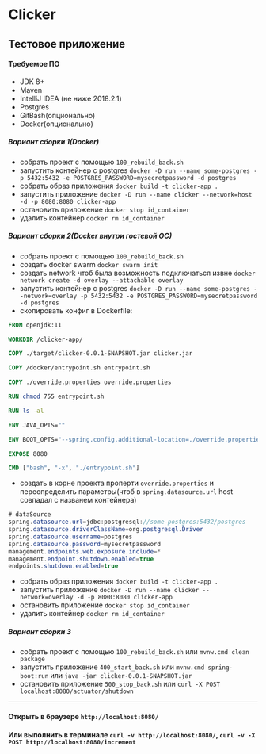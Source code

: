 Clicker
======
## Тестовое приложение

#### Требуемое ПО
 - JDK 8+
 - Maven
 - IntelliJ IDEA (не ниже 2018.2.1)
 - Postgres
 - GitBash(опционально)
 - Docker(опционально)
 
##### Вариант сборки 1(Docker)
- собрать проект с помощью `100_rebuild_back.sh`
- запустить контейнер с postgres `docker -D run --name some-postgres -p 5432:5432 -e POSTGRES_PASSWORD=mysecretpassword -d postgres`
- собрать образ приложения `docker build -t clicker-app .`
- запустить приложение `docker -D run --name clicker --network=host -d -p 8080:8080 clicker-app`
- остановить приложение `docker stop id_container`
- удалить контейнер `docker rm id_container`
 
##### Вариант сборки 2(Docker внутри гостевой ОС)
- собрать проект с помощью `100_rebuild_back.sh`
- создать docker swarm `docker swarm init`
- создать network чтоб была возможность подключаться извне `docker network create -d overlay --attachable overlay`
- запустить контейнер с postgres `docker -D run --name some-postgres --network=overlay -p 5432:5432 -e POSTGRES_PASSWORD=mysecretpassword -d postgres`
- скопировать конфиг в Dockerfile:
```Dockerfile
FROM openjdk:11

WORKDIR /clicker-app/

COPY ./target/clicker-0.0.1-SNAPSHOT.jar clicker.jar

COPY /docker/entrypoint.sh entrypoint.sh

COPY ./override.properties override.properties

RUN chmod 755 entrypoint.sh

RUN ls -al

ENV JAVA_OPTS=""

ENV BOOT_OPTS="--spring.config.additional-location=./override.properties"

EXPOSE 8080

CMD ["bash", "-x", "./entrypoint.sh"]
```
- создать в корне проекта проперти `override.properties` и переопределить параметры(чтоб в `spring.datasource.url` host совпадал с названем контейнера)
```java
# dataSource
spring.datasource.url=jdbc:postgresql://some-postgres:5432/postgres
spring.datasource.driverClassName=org.postgresql.Driver
spring.datasource.username=postgres
spring.datasource.password=mysecretpassword
management.endpoints.web.exposure.include=*
management.endpoint.shutdown.enabled=true
endpoints.shutdown.enabled=true
```
- собрать образ приложения `docker build -t clicker-app .`
- запустить приложение `docker -D run --name clicker --network=overlay -d -p 8080:8080 clicker-app`
- остановить приложение `docker stop id_container`
- удалить контейнер `docker rm id_container`
 
 ##### Вариант сборки 3
 - собрать проект с помощью `100_rebuild_back.sh` или `mvnw.cmd clean package`
 - запустить приложение `400_start_back.sh` или `mvnw.cmd spring-boot:run` или `java -jar clicker-0.0.1-SNAPSHOT.jar`
 - остановить приложение `500_stop_back.sh` или `curl -X POST localhost:8080/actuator/shutdown`

------
#### Открыть в браузере `http://localhost:8080/`

#### Или выполнить в терминале  ```curl -v http://localhost:8080/```, `curl -v -X POST http://localhost:8080/increment`
